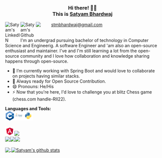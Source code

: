 <div >
<div align="center">  
  <h3>Hi there! 👋😄<br>This is <ins>Satyam Bhardwaj</ins> <br></h3></div>
<a href="https://www.linkedin.com/in/ramessesii/">
  <img align="left" alt="Satyam's LinkedIN" width="50px" src="https://raw.githubusercontent.com/peterthehan/peterthehan/master/assets/linkedin.svg" />
  </a> 
  <a href="https://github.com/ramessesii2">
  <img align="left" alt="Satyam's Github" width="50px" src="https://cdn.jsdelivr.net/npm/simple-icons@v3/icons/github.svg" />
</a>
<a href="https://mail.google.com/mail/u/0/#inbox">  
  <img align="left" width="50px" src="https://media.giphy.com/media/aOften89vRbG/giphy.gif" /> 
  </a><ins>stmbhardwaj@gmail.com</ins>
<br><br><br>
I'm an undergrad pursuing bachelor of technology in Computer Science and Engineerig. A software Engineer and 'am also an open-source enthusiast and maintainer. I've and I'm still learning a lot from the open-source community and I love how collaboration and knowledge sharing happens through open-source.

- 🌱 I’m currently working with Spring Boot and would love to collaborate on projects having similar stacks.
-  👯 Always ready for Open Source Contribution.
-  😄 Pronouns: He/His
- ⚡  Now that you're here, I'd love to challenge you at blitz Chess game (chess.com handle-RII22).

**Languages and Tools:**  
<code><img height="30" src="https://raw.githubusercontent.com/github/explore/80688e429a7d4ef2fca1e82350fe8e3517d3494d/topics/cpp/cpp.png"></code><code><img height="30" src="https://raw.githubusercontent.com/github/explore/80688e429a7d4ef2fca1e82350fe8e3517d3494d/topics/java/java.png"></code><code><img height="30" src="https://raw.githubusercontent.com/github/explore/80688e429a7d4ef2fca1e82350fe8e3517d3494d/topics/python/python.png"></code><br>
  <code>
<img height="30" src="https://raw.githubusercontent.com/github/explore/80688e429a7d4ef2fca1e82350fe8e3517d3494d/topics/angular/angular.png"></code><code><img height="30" src="https://pbs.twimg.com/profile_images/1235868806079057921/fTL08u_H_400x400.png"></code><br>
<img height="40" src="https://cdn3.iconfinder.com/data/icons/blue-ulitto/128/Developer_files_Bash_Shell_Script-512.png"></code><img height="30" src="https://upload.wikimedia.org/wikipedia/commons/thumb/3/3f/Git_icon.svg/1024px-Git_icon.svg.png"></code><img height="30" src="https://e7.pngegg.com/pngimages/170/924/png-clipart-microsoft-sql-server-microsoft-azure-sql-database-microsoft-text-logo-thumbnail.png"></code>

<a href="https://github.com/ramessesII2">
  <img align="center" src="https://github-readme-stats.vercel.app/api/top-langs/?username=ramessesII2&theme=dark&hide_langs_below=1" />
</a>
<a href="https://github.com/ramessesII2">
 <img align="center" src="https://github-readme-stats.vercel.app/api?username=ramessesII2&show_icons=true&theme=dark&line_height=27" alt="Satyam's github stats"/>
</a>
<div align="center">



</div>
